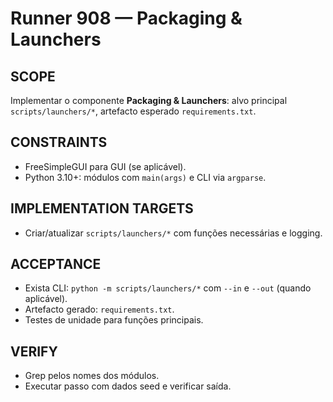 # Runner 908 — Packaging & Launchers

## SCOPE
Implementar o componente **Packaging & Launchers**: alvo principal `scripts/launchers/*`, artefacto esperado `requirements.txt`.

## CONSTRAINTS
- FreeSimpleGUI para GUI (se aplicável).
- Python 3.10+: módulos com `main(args)` e CLI via `argparse`.

## IMPLEMENTATION TARGETS
- Criar/atualizar `scripts/launchers/*` com funções necessárias e logging.

## ACCEPTANCE
- Exista CLI: `python -m scripts/launchers/*` com `--in` e `--out` (quando aplicável).
- Artefacto gerado: `requirements.txt`.
- Testes de unidade para funções principais.

## VERIFY
- Grep pelos nomes dos módulos.
- Executar passo com dados seed e verificar saída.
